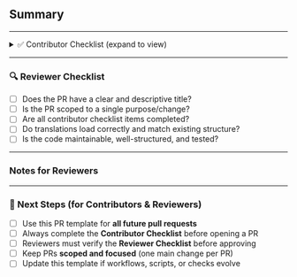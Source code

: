 ## Summary

<!-- Provide a brief description of what this PR does -->

---

<details>
<summary>✅ Contributor Checklist (expand to view)</summary>

- [ ] Run `npm install` if dependencies changed
- [ ] Validate translations with `npm run check-all`
- [ ] Fix missing keys with `npm run patch-missing` (if needed)
- [ ] Fix footer/topbar issues with `npm run fix-topbar-footer` (if needed)
- [ ] Verify coding standards with `npm run lint -- --fix`
- [ ] Simulate CI with `npm run ci-check:dry-run`
- [ ] Ensure build passes with `npm run build`

</details>

---

### 🔍 Reviewer Checklist

- [ ] Does the PR have a clear and descriptive title?
- [ ] Is the PR scoped to a single purpose/change?
- [ ] Are all contributor checklist items completed?
- [ ] Do translations load correctly and match existing structure?
- [ ] Is the code maintainable, well-structured, and tested?

---

### Notes for Reviewers

<!-- Add any special notes for reviewers (edge cases, follow-ups, known limitations) -->

---

### 📌 Next Steps (for Contributors & Reviewers)

- [ ] Use this PR template for **all future pull requests**
- [ ] Always complete the **Contributor Checklist** before opening a PR
- [ ] Reviewers must verify the **Reviewer Checklist** before approving
- [ ] Keep PRs **scoped and focused** (one main change per PR)
- [ ] Update this template if workflows, scripts, or checks evolve

